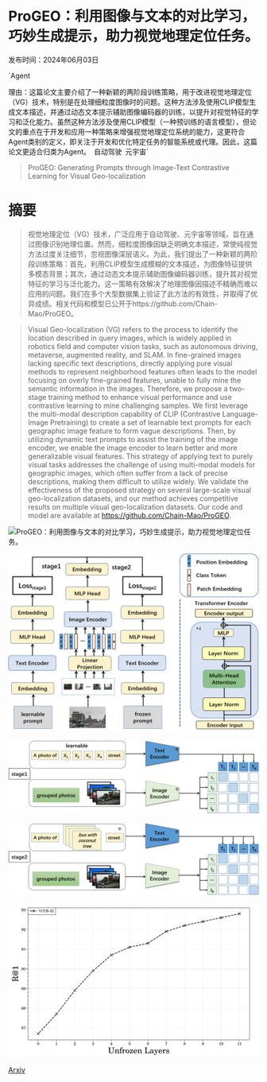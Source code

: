 # ProGEO：利用图像与文本的对比学习，巧妙生成提示，助力视觉地理定位任务。

发布时间：2024年06月03日

`Agent

理由：这篇论文主要介绍了一种新颖的两阶段训练策略，用于改进视觉地理定位（VG）技术，特别是在处理细粒度图像时的问题。这种方法涉及使用CLIP模型生成文本描述，并通过动态文本提示辅助图像编码器的训练，以提升对视觉特征的学习和泛化能力。虽然这种方法涉及使用CLIP模型（一种预训练的语言模型），但论文的重点在于开发和应用一种策略来增强视觉地理定位系统的能力，这更符合Agent类别的定义，即关注于开发和优化特定任务的智能系统或代理。因此，这篇论文更适合归类为Agent。` `自动驾驶` `元宇宙`

> ProGEO: Generating Prompts through Image-Text Contrastive Learning for Visual Geo-localization

# 摘要

> 视觉地理定位（VG）技术，广泛应用于自动驾驶、元宇宙等领域，旨在通过图像识别地理位置。然而，细粒度图像因缺乏明确文本描述，常使纯视觉方法过度关注细节，忽视图像深层语义。为此，我们提出了一种新颖的两阶段训练策略：首先，利用CLIP模型生成模糊的文本描述，为图像特征提供多模态背景；其次，通过动态文本提示辅助图像编码器训练，提升其对视觉特征的学习与泛化能力。这一策略有效解决了地理图像因描述不精确而难以应用的问题。我们在多个大型数据集上验证了此方法的有效性，并取得了优异成绩。相关代码和模型已公开于https://github.com/Chain-Mao/ProGEO。

> Visual Geo-localization (VG) refers to the process to identify the location described in query images, which is widely applied in robotics field and computer vision tasks, such as autonomous driving, metaverse, augmented reality, and SLAM. In fine-grained images lacking specific text descriptions, directly applying pure visual methods to represent neighborhood features often leads to the model focusing on overly fine-grained features, unable to fully mine the semantic information in the images. Therefore, we propose a two-stage training method to enhance visual performance and use contrastive learning to mine challenging samples. We first leverage the multi-modal description capability of CLIP (Contrastive Language-Image Pretraining) to create a set of learnable text prompts for each geographic image feature to form vague descriptions. Then, by utilizing dynamic text prompts to assist the training of the image encoder, we enable the image encoder to learn better and more generalizable visual features. This strategy of applying text to purely visual tasks addresses the challenge of using multi-modal models for geographic images, which often suffer from a lack of precise descriptions, making them difficult to utilize widely. We validate the effectiveness of the proposed strategy on several large-scale visual geo-localization datasets, and our method achieves competitive results on multiple visual geo-localization datasets. Our code and model are available at https://github.com/Chain-Mao/ProGEO.

![ProGEO：利用图像与文本的对比学习，巧妙生成提示，助力视觉地理定位任务。](../../../paper_images/2406.01906/visual.png)

![ProGEO：利用图像与文本的对比学习，巧妙生成提示，助力视觉地理定位任务。](../../../paper_images/2406.01906/all.png)

![ProGEO：利用图像与文本的对比学习，巧妙生成提示，助力视觉地理定位任务。](../../../paper_images/2406.01906/stage1.png)

![ProGEO：利用图像与文本的对比学习，巧妙生成提示，助力视觉地理定位任务。](../../../paper_images/2406.01906/stage2.png)

![ProGEO：利用图像与文本的对比学习，巧妙生成提示，助力视觉地理定位任务。](../../../paper_images/2406.01906/plot.png)

[Arxiv](https://arxiv.org/abs/2406.01906)